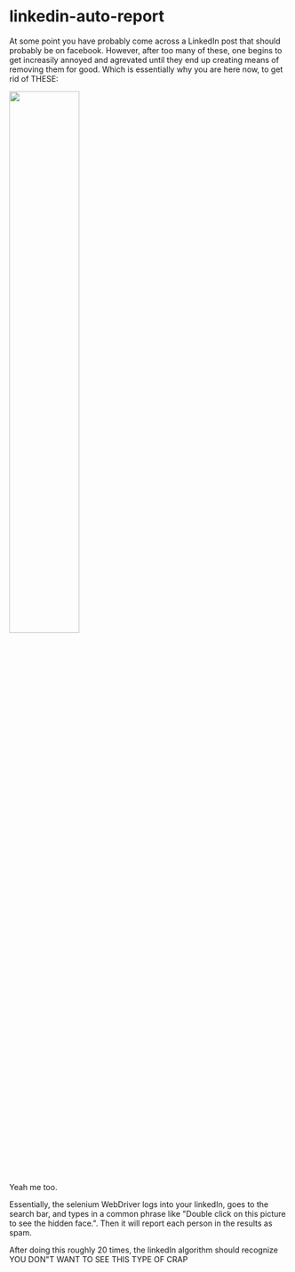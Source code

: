 # linkedin-auto-report

At some point you have probably come across a LinkedIn post that should probably be on facebook. However, after too many of these, one begins to get increasily annoyed and agrevated until they end up creating means of removing them for good. 
Which is essentially why you are here now, to get rid of THESE:

<img src="https://user-images.githubusercontent.com/43692415/102754705-facb8600-4332-11eb-90e5-2777fa489ace.png" width="50%"></img> 

Yeah me too. 

Essentially, the selenium WebDriver logs into your linkedIn, goes to the search bar, and types in a common phrase like "Double click on this picture to see the hidden face.". Then it will report each person in the results as spam.

After doing this roughly 20 times, the linkedIn algorithm should recognize YOU DON"T WANT TO SEE THIS TYPE OF CRAP
